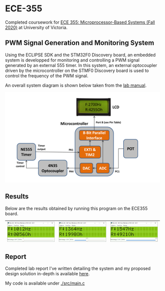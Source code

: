 # ECE-355

Completed coursework for [ECE 355: Microprocessor-Based Systems (Fall 2020)](https://www.ece.uvic.ca/~ece355/lab/ "UVic Course Page") at University of Victoria.

## PWM Signal Generation and Monitoring System

Using the ECLIPSE SDK and the STM32F0 Discovery board, an embedded system is developped for monitoring and controlling a PWM signal generated by an external 555 timer. In this system, an external optocoupler driven by the microcontroller on the STMF0 Discovery board is used to control the frequency of the PWM signal.

An overall system diagram is shown below taken from the [lab manual](https://www.ece.uvic.ca/~ece355/lab/ECE355-LabManual-2020.pdf).

<img src="https://raw.githubusercontent.com/kutaycinar/ECE-355/main/docs/system.png">

## Results

Below are the results obtained by running this program on the ECE355 board.

| <img src="https://raw.githubusercontent.com/kutaycinar/ECE-355/main/docs/result_0.png"> | <img src="https://raw.githubusercontent.com/kutaycinar/ECE-355/main/docs/result_2045.png"> | <img src="https://raw.githubusercontent.com/kutaycinar/ECE-355/main/docs/result_5000.png"> |
| --- | --- | --- |

## Report

Completed lab report I've written detailing the system and my proposed design solution in-depth is available [here](./docs/ECE%20355%20-%20Report.pdf).

My code is available under [./src/main.c](./src/main.c)
